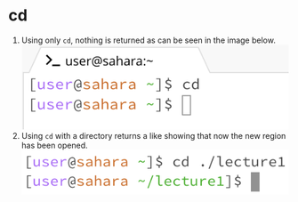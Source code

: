 # cd
1. Using only `cd`, nothing is returned as can be seen in the image below. ![Image](https://raw.githubusercontent.com/aerin-c/cse15l-lab-reports/main/Screenshot%202023-10-02%20at%2011.17.57.png)
2. Using `cd` with a directory returns a like showing that now the new region has been opened. ![Image](https://raw.githubusercontent.com/aerin-c/cse15l-lab-reports/main/Screenshot%202023-10-02%20at%2011.39.20.png)
